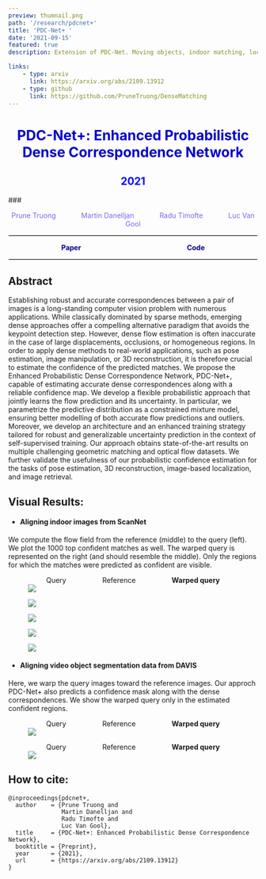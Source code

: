 ```yaml
---
preview: thumnail.png
path: '/research/pdcnet+'
title: 'PDC-Net+ '
date: '2021-09-15'
featured: true
description: Extension of PDC-Net. Moving objects, indoor matching, localization and retrieval

links:
    - type: arxiv
      link: https://arxiv.org/abs/2109.13912
    - type: github
      link: https://github.com/PruneTruong/DenseMatching
---
```



# <div align="center"><span style="color:MediumBlue">PDC-Net+: Enhanced Probabilistic Dense Correspondence Network</span></div>
## <div align="center"><span style="color:Blue"> 2021 </span></div>
###<div align="center"><span style="color:MediumSlateBlue" >Prune Truong &nbsp;&nbsp;&nbsp;&nbsp;&nbsp;&nbsp;&nbsp;&nbsp;&nbsp;&nbsp;&nbsp;&nbsp;<a href="https://martin-danelljan.github.io/"  style="text-decoration: none;color: MediumSlateBlue">Martin Danelljan</a> &nbsp;&nbsp;&nbsp;&nbsp;&nbsp;&nbsp;&nbsp;&nbsp;&nbsp;&nbsp;&nbsp;&nbsp;<a href="http://people.ee.ethz.ch/~timofter/"  style="text-decoration: none;color: MediumSlateBlue">Radu Timofte</a> &nbsp;&nbsp;&nbsp;&nbsp;&nbsp;&nbsp;&nbsp;&nbsp;&nbsp;&nbsp;&nbsp;&nbsp;<a href="https://ee.ethz.ch/the-department/faculty/professors/person-detail.OTAyMzM=.TGlzdC80MTEsMTA1ODA0MjU5.html"  style="text-decoration: none;color: MediumSlateBlue">Luc Van Gool</a></span></div>

<hr style="border:0.01px solid LightGray"> </hr>

<div style="display: flex;justify-content: space-around;width:100%">
	<div><a href="https://arxiv.org/abs/2109.13912"  style="text-decoration: none;color: DarkBlue;"><b>Paper</b></a></div>
	<div><a href="https://github.com/PruneTruong/DenseMatching" style="text-decoration: none;color: DarkBlue;"><b>Code</b></a></div>
</div>

<hr style="border:0.01px solid LightGray"> </hr>


## Abstract
Establishing robust and accurate correspondences between a pair of images is a long-standing computer vision problem with numerous applications. While classically dominated by sparse methods, emerging dense approaches offer a compelling alternative paradigm that avoids the keypoint detection step. However, dense flow estimation is often inaccurate in the case of large displacements, occlusions, or homogeneous regions. In order to apply dense methods to real-world applications, such as pose estimation, image manipulation, or 3D reconstruction, it is therefore crucial to estimate the confidence of the predicted matches.
We propose the Enhanced Probabilistic Dense Correspondence Network, PDC-Net+, capable of estimating accurate dense correspondences along with a reliable confidence map. We develop a flexible probabilistic approach that jointly learns the flow prediction and its uncertainty. In particular, we parametrize the predictive distribution as a constrained mixture model, ensuring better modelling of both accurate flow predictions and outliers. Moreover, we develop an architecture and an enhanced training strategy tailored for robust and generalizable uncertainty prediction in the context of self-supervised training. Our approach obtains state-of-the-art results on multiple challenging geometric matching and optical flow datasets. We further validate the usefulness of our probabilistic confidence estimation for the tasks of pose estimation, 3D reconstruction, image-based localization, and image retrieval.


## Visual Results:

* #### Aligning indoor images from ScanNet

We compute the flow field from the reference (middle) to the query (left). We plot the 1000 top confident matches as well. The warped query is represented on the right (and should resemble the middle). Only the regions for which the matches were predicted as confident are visible.

<figure>
<figcaption style="display: flex;justify-content: space-around;width:100%"> <div>Query</div> <div>Reference</div> <div><b>Warped query</b></div></figcaption>
<img src="./scannet/sub_709-min.gif">
</figure>


<figure>
<img src="./scannet/sub_740-min.gif">
</figure>

<figure>
<img src="./scannet/sub_742-min.gif">
</figure>

<figure>
<img src="./scannet/sub_744_2-min.gif">
</figure>
<figure>
<img src="./scannet/sub_746-min.gif">
</figure>


* #### Aligning video object segmentation data from DAVIS

Here, we warp the query images toward the reference images. Our approch PDC-Net+ also predicts a confidence mask along with the dense correspondences. We show the warped query only in the estimated confident regions.

<figure>
<figcaption style="display: flex;justify-content: space-around;width:100%"> <div>Query</div> <div>Reference</div> <div><b>Warped query</b></div></figcaption>
<img src="./davis/bear_0_82_mid_41_81-min.gif">
</figure>

<figure>
<figcaption style="display: flex;justify-content: space-around;width:100%"> <div>Query</div> <div>Reference</div> <div><b>Warped query</b></div></figcaption>
<img src="./davis/bus_0_80_mid_40_79-min.gif">
</figure>


## How to cite:
```
@inproceedings{pdcnet+,
  author    = {Prune Truong and
               Martin Danelljan and
               Radu Timofte and
               Luc Van Gool},
  title     = {PDC-Net+: Enhanced Probabilistic Dense Correspondence Network},
  booktitle = {Preprint},
  year      = {2021},
  url       = {https://arxiv.org/abs/2109.13912}
}
```

